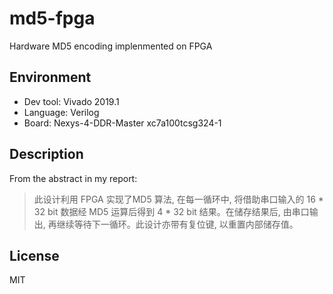# md5-fpga

Hardware MD5 encoding implenmented on FPGA

## Environment

- Dev tool: Vivado 2019.1
- Language: Verilog
- Board: Nexys-4-DDR-Master xc7a100tcsg324-1

## Description

From the abstract in my report:

> 此设计利用 FPGA 实现了MD5 算法, 在每一循环中, 将借助串口输入的 16 \* 32 bit 数据经 MD5 运算后得到 4 \* 32 bit 结果。在储存结果后, 由串口输出, 再继续等待下一循环。此设计亦带有复位键, 以重置内部储存值。

## License

MIT

